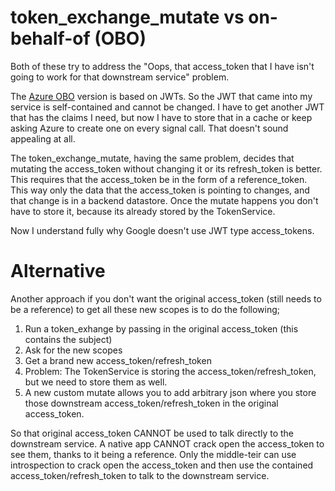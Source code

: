# token_exchange_mutate vs on-behalf-of (OBO)

Both of these try to address the "Oops, that access_token that I have isn't going to work for that downstream service" problem.  

The [Azure OBO](https://docs.microsoft.com/en-us/azure/active-directory/develop/v2-oauth2-on-behalf-of-flow) version is based on JWTs.  So the JWT that came into my service is self-contained and cannot be changed.  I have to get another JWT that has the claims I need, but now I have to store that in a cache or keep asking Azure to create one on every signal call.
That doesn't sound appealing at all.

The token_exchange_mutate, having the same problem, decides that mutating the access_token without changing it or its refresh_token is better.  This requires that the access_token be in the form of a reference_token.  This way only the data that the access_token is pointing to changes, and that change is in a backend datastore.
Once the mutate happens you don't have to store it, because its already stored by the TokenService.

Now I understand fully why Google doesn't use JWT type access_tokens.  


# Alternative
Another approach if you don't want the original access_token (still needs to be a reference) to get all these new scopes is to do the following;

1. Run a token_exhange by passing in the original access_token (this contains the subject)
2. Ask for the new scopes
3. Get a brand new access_token/refresh_token
4. Problem: The TokenService is storing the access_token/refresh_token, but we need to store them as well.
5. A new custom mutate allows you to add arbitrary json where you store those downstream access_token/refresh_token in the original access_token.

So that original access_token CANNOT be used to talk directly to the downstream service.  A native app CANNOT crack open the access_token to see them, thanks to it being a reference. Only the middle-teir can use introspection to crack open the access_token and then use the contained access_token/refresh_token to talk to the downstream service.  




